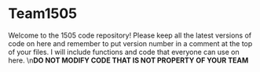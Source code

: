# Team1505
Welcome to the 1505 code repository! Please keep all the latest versions of code on here and remember to put version number in a comment at the top of your files. I will include functions and code that everyone can use on here. \n**DO NOT MODIFY CODE THAT IS NOT PROPERTY OF YOUR TEAM**
